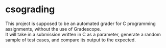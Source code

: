 # csograding  
This project is supposed to be an automated grader for C programming assignments, without the use of Gradescope.    
It will take in a submission written in C as a parameter, generate a random sample of test cases, and compare its output
to the expected.  

